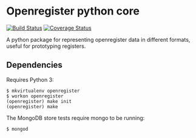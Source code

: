 # Openregister python core

[![Build Status](https://travis-ci.org/openregister/openregister-python.svg?branch=master)](https://travis-ci.org/openregister/openregister-python) [![Coverage Status](https://coveralls.io/repos/openregister/openregister-python/badge.svg?branch=master&service=github)](https://coveralls.io/github/openregister/openregister-python?branch=master)

A python package for representing openregister data in different formats, useful for prototyping registers.

## Dependencies

Requires Python 3:

    $ mkvirtualenv openregister
    $ workon openregister
    (openregister) make init
    (openregister) make

The MongoDB store tests require mongo to be running:

    $ mongod
